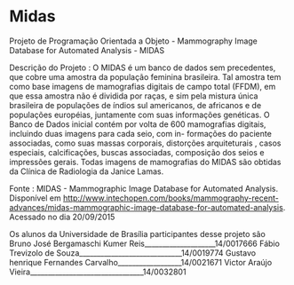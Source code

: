 # Midas
Projeto de Programação Orientada a Objeto - Mammography Image Database for Automated Analysis - MIDAS

Descrição do Projeto :
  O MIDAS é um banco de dados sem precedentes, que cobre uma amostra da população feminina brasileira. Tal amostra tem como base imagens de mamografias digitais de campo total (FFDM), em que essa  amostra não é dividida por  raças, e sim  pela mistura única brasileira  de  populações  de  índios  sul americanos, de africanos e de populações européias, juntamente com  suas informações genéticas. O Banco de Dados inicial contém por volta de 600 mamografias digitais, incluindo duas imagens para cada seio, com in-
formações  do paciente associadas, como suas massas corporais, distorções arquiteturais , casos especiais, calcificações, buscas
associadas, composição dos seios e impressões gerais. Todas imagens de mamografias do MIDAS são obtidas da Clínica de Radiologia
da Janice Lamas.

Fonte : MIDAS - Mammographic Image Database for Automated Analysis. Disponível em http://www.intechopen.com/books/mammography-recent-advances/midas-mammographic-image-database-for-automated-analysis. 
Acessado no dia 20/09/2015

Os alunos da Universidade de Brasília participantes desse projeto são 
Bruno José Bergamaschi Kumer Reis____________________14/0017666
Fábio Trevizolo de Souza_____________________________14/0019774
Gustavo henrique Fernandes Carvalho__________________14/0021671
Victor Araújo  Vieira________________________________14/0032801

